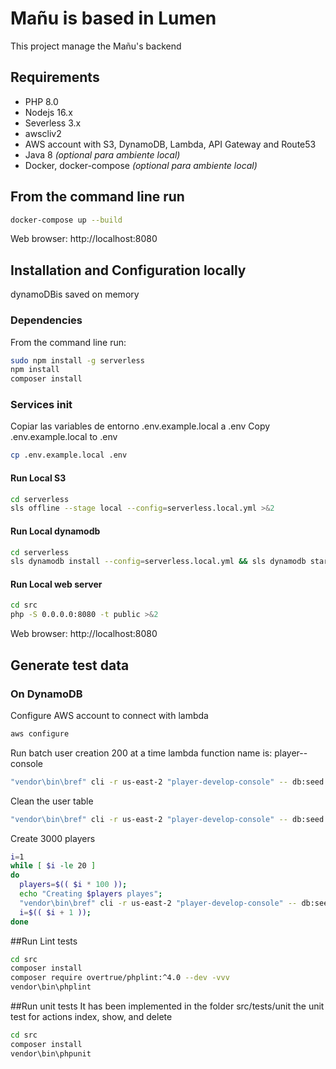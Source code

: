 # Mañu is based in Lumen
This project manage the Mañu's backend  

## Requirements
- PHP 8.0
- Nodejs 16.x
- Severless 3.x
- awscliv2 
- AWS account with S3, DynamoDB, Lambda, API Gateway and Route53
- Java 8 *(optional para ambiente local)*
- Docker, docker-compose *(optional para ambiente local)*

## From the command line run
```bash
docker-compose up --build 
```
Web browser: http://localhost:8080
## Installation and Configuration locally
dynamoDBis saved on memory
### Dependencies
From the command line run:
```bash
sudo npm install -g serverless
npm install 
composer install
```
### Services init
Copiar las variables de entorno .env.example.local a .env
Copy .env.example.local  to .env
```bash
cp .env.example.local .env
```
#### Run Local S3
```bash
cd serverless
sls offline --stage local --config=serverless.local.yml >&2
```
#### Run Local dynamodb
```bash
cd serverless
sls dynamodb install --config=serverless.local.yml && sls dynamodb start --stage local --verbose --config=serverless.local.yml >&2 
```
#### Run Local web server
```bash
cd src
php -S 0.0.0.0:8080 -t public >&2
```
Web browser: http://localhost:8080
## Generate test data
### On DynamoDB
Configure AWS account to connect with lambda
```bash
aws configure
```
Run batch user creation 200 at a time
lambda function name is: player-<ENVIRONMENT>-console
```bash
"vendor\bin\bref" cli -r us-east-2 "player-develop-console" -- db:seed --class=PlayerSeeder
```
Clean the user table
```bash
"vendor\bin\bref" cli -r us-east-2 "player-develop-console" -- db:seed --class=PlayerClearSeeder
```
Create 3000 players
```bash
i=1
while [ $i -le 20 ]
do
  players=$(( $i * 100 ));
  echo "Creating $players playes";
  "vendor\bin\bref" cli -r us-east-2 "player-develop-console" -- db:seed --class=PlayerSeeder;
  i=$(( $i + 1 ));
done
```
##Run Lint tests
```bash
cd src
composer install 
composer require overtrue/phplint:^4.0 --dev -vvv
vendor\bin\phplint 
```
##Run unit tests
It has been implemented in the folder src/tests/unit the unit test  for actions index, show, and delete
```bash
cd src
composer install 
vendor\bin\phpunit
```
